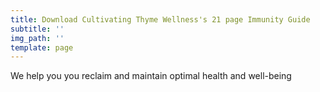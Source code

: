 ```yaml
---
title: Download Cultivating Thyme Wellness's 21 page Immunity Guide
subtitle: ''
img_path: ''
template: page
---
```

We help you you reclaim and maintain optimal health and well-being 
	
<script type="text/javascript" src="//marketing.kickback.live/form/generate.js?id=1"></script>
